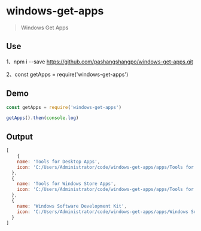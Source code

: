 # windows-get-apps

> Windows Get Apps

## Use

1、npm i --save https://github.com/pashangshangpo/windows-get-apps.git

2、const getApps = require('windows-get-apps')

## Demo

```js
const getApps = require('windows-get-apps')

getApps().then(console.log)
```

## Output

```js
[
    {
    name: 'Tools for Desktop Apps',
    icon: 'C:/Users/Administrator/code/windows-get-apps/apps/Tools for Desktop Apps.png'
  },
  {
    name: 'Tools for Windows Store Apps',
    icon: 'C:/Users/Administrator/code/windows-get-apps/apps/Tools for Windows Store Apps.png'
  },
  {
    name: 'Windows Software Development Kit',
    icon: 'C:/Users/Administrator/code/windows-get-apps/apps/Windows Software Development Kit.png'
  }
]
```
